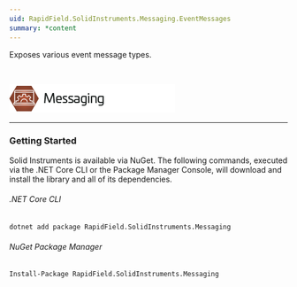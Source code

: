 ```yaml
---
uid: RapidField.SolidInstruments.Messaging.EventMessages
summary: *content
---
```


<!--
Copyright (c) RapidField LLC. Licensed under the MIT License. See LICENSE.txt in the project root for license information.
-->

Exposes various event message types.

<br />

![Messaging label](../images/Label.Messaging.300w.png)
- - -

### Getting Started

Solid Instruments is available via NuGet. The following commands, executed via the .NET Core CLI or the Package Manager Console, will download and install the library and all of its dependencies.

###### .NET Core CLI

```shell
dotnet add package RapidField.SolidInstruments.Messaging
```

###### NuGet Package Manager

```shell
Install-Package RapidField.SolidInstruments.Messaging
```